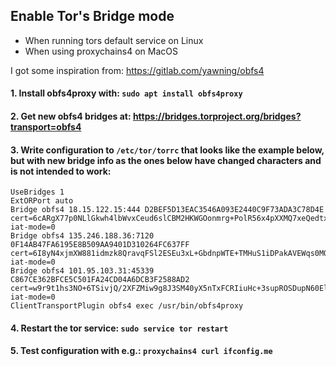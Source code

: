 ## Enable Tor's Bridge mode
- When running tors default service on Linux
- When using proxychains4 on MacOS

I got some inspiration from: https://gitlab.com/yawning/obfs4

#### 1. Install obfs4proxy with:    `sudo apt install obfs4proxy`
#### 2. Get new obfs4 bridges at:   https://bridges.torproject.org/bridges?transport=obfs4
#### 3. Write configuration to `/etc/tor/torrc` that looks like the example below, but with new bridge info as the ones below have changed characters and is not intended to work:
````
UseBridges 1 
ExtORPort auto
Bridge obfs4 18.15.122.15:444 D2BEF5D13EAC3546A093E2440C9F73ADA3C78D4E cert=6cARgX77p0NLlGkwh4lbWvxCeud6slCBM2HKWGOonmrg+PolR56x4pXXMQ7xeQedtxrxeA iat-mode=0
Bridge obfs4 135.246.188.36:7120 0F14AB47FA6195E8B509AA9401D310264FC637FF cert=6I8yN4xjmXW881idmzk8QravqFSl2ESEu3xL+GbdnpWTE+TMHuS1iDPakAVEWqs0MQuMaQ iat-mode=0
Bridge obfs4 101.95.103.31:45339 C867CE362BFCE5C501FA24CD04A6DCB3F2588AD2 cert=w9r9t1hs3NO+6TSivjQ/2XFZMiw9g8J3SM40yX5nTxFCRIiuHc+3supROSDupN60ElZ7VA iat-mode=0
ClientTransportPlugin obfs4 exec /usr/bin/obfs4proxy
````
#### 4. Restart the tor service:            `sudo service tor restart`
#### 5. Test configuration with e.g.:   `proxychains4 curl ifconfig.me`
